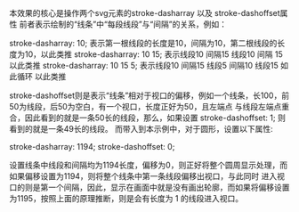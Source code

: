 本效果的核心是操作两个svg元素的stroke-dasharray 以及 stroke-dashoffset属性 前者表示绘制的“线条”中“每段线段”与“间隔”的关系，例如：

stroke-dasharray: 10; 表示第一根线段的长度是10，间隔为10，第二根线段的长度为10，以此类推
stroke-dasharray: 10 15; 表示线段10 间隔15 线段10 间隔 15以此类推
stroke-dasharray: 10 15 5; 表示线段10 间隔15 线段5 间隔10 线段15 如此循环 以此类推

stroke-dashoffset则是表示“线条”相对于视口的偏移，例如一个线条，长100，前50为线段，后50为空白，有一个视口，长度正好为50，且左端点
与线段左端点重合，因此看到的就是一条50长的线段，那么，如果设置 stroke-dashoffset: 1; 则看到的就是一条49长的线段。
而带入到本示例中，对于圆形，设置以下属性: 

stroke-dasharray: 1194;
stroke-dashoffset: 0;

设置线条中线段和间隔均为1194长度，偏移为0，则正好将整个圆周显示处理，而如果偏移设置为1194，则将整个线条中第一条线段偏移出视口，与此同时
进入视口的则是第一个间隔，因此，显示在画面中就是没有画出轮廓，而如果将偏移设置为1195，按照上面的原理推断，则是会有长度为 1 的线段进入视口。